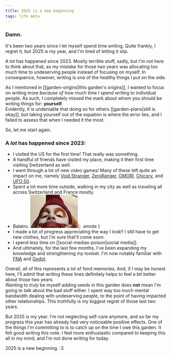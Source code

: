```yaml
---
title: 2025 is a new beginning
tags: life meta
---
```


### Damn.
It's been two years since I let myself spend time writing. Quite frankly, I regret it, but 2025 is my year, and I'm tired of letting it slip.

A lot has happened since 2023. Mostly terrible stuff, sadly, but I'm not here to think about that, as my mistake for those two years was allocating too much time to undeserving people instead of focusing on myself. In consequence, however, writing is one of the healthy things I put on the side.

As I mentioned in [[garden-origins|this garden's origins]], I wanted to focus on writing more *because of* how much time I spend writing to individual people. As such, I completely missed the mark about whom you should be writing things for: **yourself**.  
Evidently, it is undeniable that doing so for others [[garden-plans|still is okay]], but taking yourself out of the equation is where the error lies, and I failed to assess that when I needed it the most.

So, let me start again.

### A *lot* has happened since 2023:
- I visited the US for the first time! That really was something.
- A handful of friends have visited my place, making it their first time visiting Switzerland as well.
- I went through a lot of new video games! Many of these left quite an impact on me, namely [Void Stranger](https://store.steampowered.com/app/2121980/Void_Stranger/), [ZeroRanger](https://store.steampowered.com/app/809020/ZeroRanger/), [OMORI](https://store.steampowered.com/app/1150690/OMORI/), [Chicory](https://store.steampowered.com/app/1123450/Chicory_A_Colorful_Tale/), and [UFO 50](https://store.steampowered.com/app/1147860/UFO_50/).
- Spent a lot more time outside, walking in my city as well as traveling all across Switzerland and France mostly.
- Balatro. ![Image frequently used by the Balatro account, of a person with clown disguise.](/assets/2025/balatro.jpg){: .emote }
- I made a lot of progress appreciating the way I look!! I still have to get new clothes, but I'm sure that'll come soon.
- I spend less time on [[social-medias-poison|social media]].
- And ultimately, for the last few months, I've been expanding my knowledge and strengthening my toolset. I'm now notably familiar with [FNA](https://fna-xna.github.io) and [Godot](https://godotengine.org).

Overall, all of this represents a lot of fond memories. And, if I may be honest here, I'll admit that writing these lines definitely helps to feel a bit better about those two years.  
Wanting to *truly* be myself adding seeds in this garden does **not** mean I'm going to talk about the bad stuff either. I spent way too much mental bandwidth dealing with undeserving people, to the point of having impacted other relationships. This truthfully is my biggest regret of those last two years.

But 2025 is my year. I'm not neglecting self-care anymore, and so far my progress this year has already had very noticeable positive effects. One of the things I'm committing to is to catch up on the time I owe this garden. It felt good writing this note. I feel more enthusiastic compared to keeping this all in my mind, and I'm not done writing for today.

2025 is a new beginning. :3